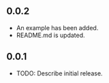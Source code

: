 ## 0.0.2

- An example has been added.
- README.md is updated.

## 0.0.1

- TODO: Describe initial release.
